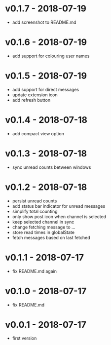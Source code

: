 # v0.1.7 - 2018-07-19
- add screenshot to README.md

# v0.1.6 - 2018-07-19
- add support for colouring user names

# v0.1.5 - 2018-07-19
- add support for direct messages
- update extension icon
- add refresh button

# v0.1.4 - 2018-07-18
- add compact view option

# v0.1.3 - 2018-07-18
- sync unread counts between windows

# v0.1.2 - 2018-07-18
- persist unread counts
- add status bar indicator for unread messages
- simplify total counting
- only show post icon when channel is selected
- keep selected channel in sync
- change fetching message to ...
- store read times in globalState
- fetch messages based on last fetched

# v0.1.1 - 2018-07-17
- fix README.md again

# v0.1.0 - 2018-07-17
- fix README.md

# v0.0.1 - 2018-07-17
- first version
